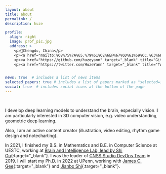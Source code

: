 ```yaml
---
layout: about
title: about
permalink: /
description: huze

profile:
  align: right
  image: prof_pic.jpg
  address: >
    <p>📍Chengdu, China</p>
    <p><a href="mailto:%68%75%7A%65.%79%61%6E%6E@%67%6D%61%69%6C.%63%6F%6D"><i class="fas fa-envelope"> Email</i></a><p/>
    <p><a href="https://github.com/huzeyann" target="_blank" title="GitHub"><i class="fab fa-github"> Github</i></a></p>
    <p><a href="https://twitter.com/HuzeYann" target="_blank" title="Twitter"><i class="fab fa-twitter"> Twitter</i></a></p>


news: true  # includes a list of news items
selected_papers: true # includes a list of papers marked as "selected={true}"
social: true  # includes social icons at the bottom of the page
---
```


<br/>

I develop deep learning models to understand the brain, especially vision. I am particularly interested in 3D computer vision, e.g. video understanding, geometric deep learning. 

Also, I am an active content creator (illustration, video editing, rhythm game design and notecharting).

In 2021, I finished my B.S. in Mathematics and B.E. in Computer Science at UESTC, working at [Brain and Intelligence Lab, lead by Shi Gu](http://guslab.org/){:target="\_blank"}. I was the leader of [CNSS Studio DevOps Team](https://cnss.io/) in 2019. I will start my Ph.D. in 2022 at UPenn, working with [James C. Gee](https://www.med.upenn.edu/apps/faculty/index.php/g5455356/p10656){:target="\_blank"} and [Jianbo Shi](https://www.cis.upenn.edu/~jshi/){:target="\_blank"}.